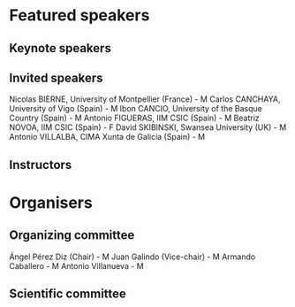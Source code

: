 # Featured speakers

## Keynote speakers


## Invited speakers
Nicolas BIERNE, University of Montpellier (France) - M
Carlos CANCHAYA, University of Vigo (Spain) - M
Ibon CANCIO, University of the Basque Country (Spain) - M
Antonio FIGUERAS, IIM CSIC (Spain) - M
Beatriz NOVOA, IIM CSIC (Spain) - F
David SKIBINSKI, Swansea University (UK) - M
Antonio VILLALBA, CIMA Xunta de Galicia (Spain) - M

## Instructors


# Organisers


## Organizing committee
 Ángel Pérez Diz (Chair) - M
 Juan Galindo (Vice-chair) - M
 Armando Caballero - M
 Antonio Villanueva - M
 
 

## Scientific committee
